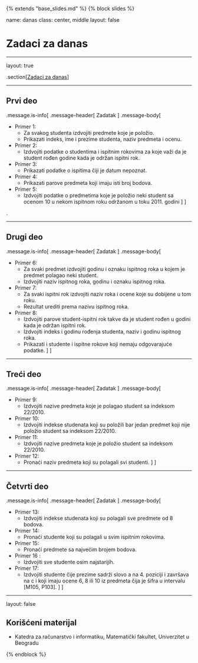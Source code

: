 {% extends "base_slides.md" %}
{% block slides %}

name: danas 
class: center, middle
layout: false

# Zadaci za danas

---
layout: true

.section[[Zadaci za danas](#sadrzaj)]

---

## Prvi deo

.message.is-info[
.message-header[
Zadatak
]
.message-body[
- Primer 1: 
    - Za svakog studenta izdvojiti predmete koje je položio. 
    - Prikazati indeks, ime i prezime studenta, naziv predmeta i ocenu.
- Primer 2: 
    - Izdvojiti podatke o studentima i ispitnim rokovima za koje važi da je student rođen godine kada je održan ispitni rok.
- Primer 3: 
    - Prikazati podatke o ispitima čiji je datum nepoznat.
- Primer 4: 
    - Prikazati parove predmeta koji imaju isti broj bodova.
- Primer 5: 
    - Izdvojiti podatke o predmetima koje je položio neki student sa ocenom 10 u nekom ispitnom roku održanom u toku 2011. godini
]
]
            
.

---

## Drugi deo

.message.is-info[
.message-header[
Zadatak
]
.message-body[
- Primer 6: 
    - Za svaki predmet izdvojiti godinu i oznaku ispitnog roka u kojem je predmet polagao neki student. 
    - Izdvojiti naziv ispitnog roka, godinu i oznaku ispitnog roka.
- Primer 7: 
    - Za svaki ispitni rok izdvojiti naziv roka i ocene koje su dobijene u tom roku. 
    - Rezultat urediti prema nazivu ispitnog roka.
- Primer 8: 
    - Izdvojiti parove student-ispitni rok takve da je student rođen u godini kada je održan ispitni rok. 
    - Izdvojiti indeks i godinu rođenja studenta, naziv i godinu ispitnog roka. 
    - Prikazati i studente i ispitne rokove koji nemaju odgovarajuće podatke.
]
]



---

## Treći deo

.message.is-info[
.message-header[
Zadatak
]
.message-body[
- Primer 9: 
    - Izdvojiti nazive predmeta koje je polagao student sa indeksom 22/2010.
- Primer 10: 
    - Izdvojiti indekse studenata koji su položili bar jedan predmet koji nije položio student sa indeksom 22/2010.
- Primer 11: 
    - Izdvojiti nazive predmeta koje je položio student sa indeksom 22/2010.
- Primer 12: 
    - Pronaći naziv predmeta koji su polagali svi studenti.
]
]



---
## Četvrti deo

.message.is-info[
.message-header[
Zadatak
]
.message-body[
- Primer 13: 
    - Izdvojiti indekse studenata koji su polagali sve predmete od 8 bodova.
- Primer 14: 
    - Pronaći studente koji su polagali u svim ispitnim rokovima.
- Primer 15: 
    - Pronaći predmete sa najvećim brojem bodova.
- Primer 16 : 
    - Izdvojiti sve studente osim najstarijih.
- Primer 17: 
    - Izdvojiti studente čije prezime sadrži slovo a na 4. poziciji i završava na c i koji imaju ocene 6, 8 ili 10 iz predmeta čija je šifra u intervalu [M105, P103].
]
]



---

layout: false

## Korišćeni materijal

- Katedra za računarstvo i informatiku, Matematički fakultet, Univerzitet u Beogradu


{% endblock %}